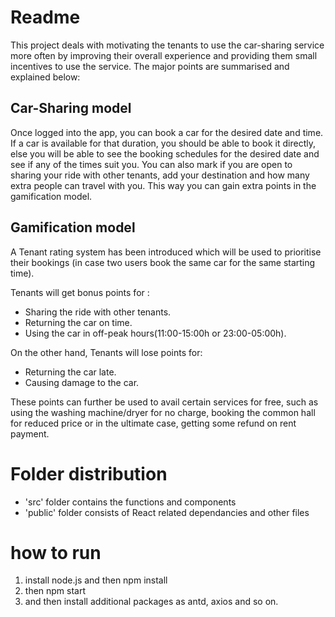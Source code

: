 # Readme

This project deals with motivating the tenants to use the car-sharing service more often by improving their overall experience and providing them small incentives to use the service. The major points are summarised and explained below:

## Car-Sharing model

Once logged into the app, you can book a car for the desired date and time. If a car is available for that duration, you should be able to book it directly, else you will be able to see the booking schedules for the desired date and see if any of the times suit you. You can also mark if you are open to sharing your ride with other tenants, add your destination and how many extra people can travel with you. This way you can gain extra points in the gamification model.

## Gamification model

A Tenant rating system has been introduced which will be used to prioritise their bookings (in case two users book the same car for the same starting time).

Tenants will get bonus points for :

- Sharing the ride with other tenants.
- Returning the car on time.
- Using the car in off-peak hours(11:00-15:00h or 23:00-05:00h).

On the other hand, Tenants will lose points for:

- Returning the car late.
- Causing damage to the car.

These points can further be used to avail certain services for free, such as using the washing machine/dryer for no charge, booking the common hall for reduced price or in the ultimate case, getting some refund on rent payment.

# Folder distribution

- 'src' folder contains the functions and components
- 'public' folder consists of React related dependancies and other files

# how to run

1. install node.js and then npm install
2. then npm start
3. and then install additional packages as antd, axios and so on.
